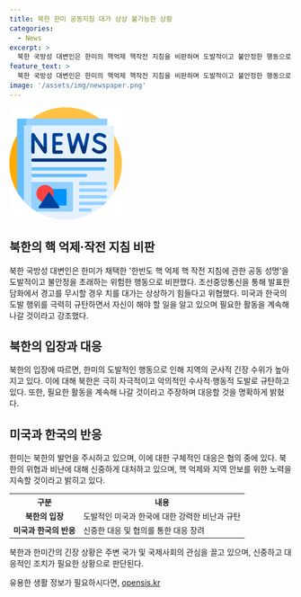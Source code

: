 ```yaml
---
title: 북한 한미 공동지침 대가 상상 불가능한 상황
categories:
  - News
excerpt: >
  북한 국방성 대변인은 한미의 핵억제 핵작전 지침을 비판하며 도발적이고 불안정한 행동으로 규탄했습니다. 그리고 경고를 무시할 경우 치르게 될 대가는 상상하기 힘들다고 위협했습니다. 또한, 미국과 한국의 도발 행위를 강력히 규탄하며, 필요한 활동을 계속해 나갈 것이라고 주장했습니다.
feature_text: >
  북한 국방성 대변인은 한미의 핵억제 핵작전 지침을 비판하며 도발적이고 불안정한 행동으로 규탄했습니다. 그리고 경고를 무시할 경우 치르게 될 대가는 상상하기 힘들다고 위협했습니다. 또한, 미국과 한국의 도발 행위를 강력히 규탄하며, 필요한 활동을 계속해 나갈 것이라고 주장했습니다.
image: '/assets/img/newspaper.png'
---
```


<p><img src="/assets/img/newspaper.png" alt="kimp 속보" /></p>

<h2 data-ke-size="size26">북한의 핵 억제·작전 지침 비판</h2>

<p data-ke-size="size16">북한 국방성 대변인은 한미가 채택한 '한반도 핵 억제 핵 작전 지침에 관한 공동 성명'을 도발적이고 불안정을 초래하는 위험한 행동으로 비판했다. 조선중앙통신을 통해 발표한 담화에서 경고를 무시할 경우 치를 대가는 상상하기 힘들다고 위협했다. 미국과 한국의 도발 행위를 극력히 규탄하면서 자신이 해야 할 일을 알고 있으며 필요한 활동을 계속해 나갈 것이라고 강조했다.</p>

<h2 data-ke-size="size26">북한의 입장과 대응</h2>

<p data-ke-size="size16">북한의 입장에 따르면, 한미의 도발적인 행동으로 인해 지역의 군사적 긴장 수위가 높아지고 있다. 이에 대해 북한은 극히 자극적이고 악의적인 수사적·행동적 도발로 규탄하고 있다. 또한, 필요한 활동을 계속해 나갈 것이라고 주장하며 대응할 것을 명확하게 밝혔다.</p>

<h2 data-ke-size="size26">미국과 한국의 반응</h2>

<p data-ke-size="size16">한미는 북한의 발언을 주시하고 있으며, 이에 대한 구체적인 대응은 협의 중에 있다. 북한의 위협과 비난에 대해 신중하게 대처하고 있으며, 핵 억제와 지역 안보를 위한 노력을 지속할 것이라고 밝히고 있다.</p>

<table>
    <tr>
        <th>구분</th>
        <th>내용</th>
    </tr>
    <tr>
        <td style="text-align: center; height: 17px;"><b>북한의 입장</b></td>
        <td>도발적인 미국과 한국에 대한 강력한 비난과 규탄</td>
    </tr>
    <tr>
        <td style="text-align: center; height: 17px;"><b>미국과 한국의 반응</b></td>
        <td>신중한 대응 및 협의를 통한 대응 장려</td>
    </tr>
</table>

<p data-ke-size="size16">북한과 한미간의 긴장 상황은 주변 국가 및 국제사회의 관심을 끌고 있으며, 신중하고 대응적인 조치가 필요한 상황으로 판단된다.</p>
유용한 생활 정보가 필요하시다면, <a href="https://opensis.kr" rel="dofollow">opensis.kr</a>


